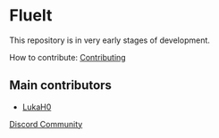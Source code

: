 # Fluelt

This repository is in very early stages of development.

How to contribute: [Contributing](https://github.com/LukaH0/Fluelt/blob/main/CONTRIBUTING.md)

## Main contributors

- [LukaH0](https://github.com/LukaH0)

[Discord Community](https://discord.gg/ZvVxNHVXjJ)
